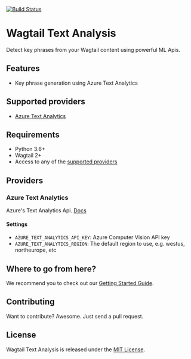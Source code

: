 [![Build Status](https://travis-ci.org/marteinn/wagtail-text-analysis.svg?branch=develop)](https://travis-ci.org/marteinn/wagtail-text-analysis)

# Wagtail Text Analysis

Detect key phrases from your Wagtail content using powerful ML Apis.


## Features

- Key phrase generation using Azure Text Analytics


## Supported providers

- [Azure Text Analytics](#azure-text-analytics)


## Requirements

- Python 3.6+
- Wagtail 2+
- Access to any of the [supported providers](#providers)


## Providers

### Azure Text Analytics

Azure's Text Analytics Api. [Docs](https://azure.microsoft.com/en-us/services/cognitive-services/text-analytics/)


#### Settings

- `AZURE_TEXT_ANALYTICS_API_KEY`: Azure Computer Vision API key
- `AZURE_TEXT_ANALYTICS_REGION`: The default region to use, e.g. westus, northeurope, etc


## Where to go from here?

We recommend you to check out our [Getting Started Guide](https://github.com/marteinn/wagtail-text-analysis/blob/develop/docs/getting-started.md).


## Contributing

Want to contribute? Awesome. Just send a pull request.


## License

Wagtail Text Analysis is released under the [MIT License](http://www.opensource.org/licenses/MIT).
